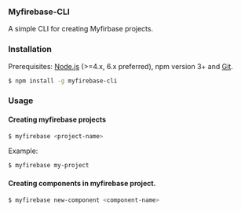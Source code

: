 ### Myfirebase-CLI

A simple CLI for creating Myfirbase projects.

### Installation

Prerequisites: [Node.js](https://nodejs.org/en/) (>=4.x, 6.x preferred), npm version 3+ and [Git](https://git-scm.com/).

``` bash
$ npm install -g myfirebase-cli
```

### Usage

#### Creating myfirebase projects

``` bash
$ myfirebase <project-name>
```

Example:

``` bash
$ myfirebase my-project
```

#### Creating components in myfirebase project.

```bash
$ myfirebase new-component <component-name>
```